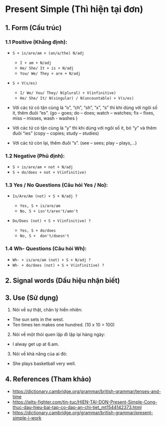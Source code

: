 # Present Simple (Thì hiện tại đơn)

## 1. Form (Cấu trúc)

### 1.1 Positive (Khằng định):
- `S + is/are/am + (an/a/the) N/adj`
  - `I + am + N/adj`
  - `He/ She/ It + is + N/adj`
  - `You/ We/ They + are + N/adj`

- `S + V(s/es)`
  - `I/ We/ You/ They/ N(plural) + V(infinitive)`
  - `He/ She/ It/ N(singular) / N(uncountable) + V(s/es)`

- Với các từ có tận cùng là “o”, “ch”, “sh”, “x”, “s” thì khi dùng với ngôi số ít, thêm đuôi “es”. (go – goes; do – does; watch – watches; fix – fixes, miss – misses, wash - washes )
- Với các từ có tận cùng là “y” thì khi dùng với ngôi số ít, bỏ “y” và thêm đuôi “ies” (copy – copies; study – studies)
- Với các từ còn lại, thêm đuôi “s”. (see – sees; play – plays,…)

### 1.2 Negative (Phủ định):
- `S + is/are/am + not + N/adj`
- `S + do/does + not + V(infinitive)`

### 1.3 Yes / No Questions (Câu hỏi Yes / No):
- `Is/Are/Am (not) + S + N/adj ?`
  - `Yes, S + is/are/am`
  - `No, S + isn't/aren't/amn't`

- `Do/Does (not) + S + V(infinitive) ?`
  - `Yes, S + do/does`
  - `No, S +  don't/doesn't`

### 1.4 Wh- Questions (Câu hỏi Wh):
- `Wh- + is/are/am (not) + S + N/adj ?`
- `Wh- + do/does (not) + S + V(infinitive) ?`

## 2. Signal words (Dấu hiệu nhận biết)

## 3. Use (Sử dụng)
1. Nói về sự thật, chân lý hiển nhiên:
  - The sun sets in the west.
  - Ten times ten makes one hundred. (10 x 10 = 100)

2. Nói về một thói quen lặp đi lặp lại hàng ngày:
  - I alway get up at 6.am.

3. Nói về khả năng của ai đó:
  - She plays basketball very well.

## 4. References (Tham khảo)
- https://dictionary.cambridge.org/grammar/british-grammar/tenses-and-time
- https://ielts-fighter.com/tin-tuc/HIEN-TAI-DON-Present-Simple-Cong-thuc-dau-hieu-bai-tap-co-dap-an-chi-tiet_mt1544142373.html
- https://dictionary.cambridge.org/grammar/british-grammar/present-simple-i-work
